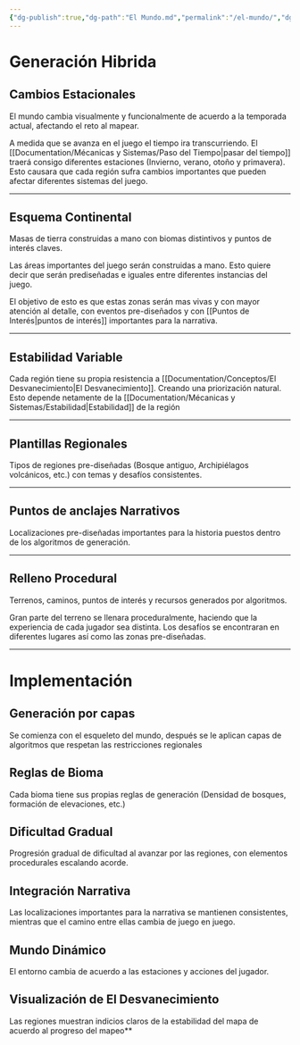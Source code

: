 ```yaml
---
{"dg-publish":true,"dg-path":"El Mundo.md","permalink":"/el-mundo/","dgPassFrontmatter":true}
---
```


# Generación Hibrida
## Cambios Estacionales

El mundo cambia visualmente y funcionalmente de acuerdo a la temporada actual, afectando el reto al mapear.

A medida que se avanza en el juego el tiempo ira transcurriendo. El [[Documentation/Mécanicas y Sistemas/Paso del Tiempo\|pasar del tiempo]] traerá consigo diferentes estaciones (Invierno, verano, otoño y primavera). Esto causara que cada región sufra cambios importantes que pueden afectar diferentes sistemas del juego.

---
## Esquema Continental

Masas de tierra construidas a mano con biomas distintivos y puntos de interés claves.

Las áreas importantes del juego serán construidas a mano. Esto quiere decir que serán prediseñadas e iguales entre diferentes instancias del juego. 

El objetivo de esto es que estas zonas serán mas vivas y con mayor atención al detalle, con eventos pre-diseñados y con [[Puntos de Interés\|puntos de interés]] importantes para la narrativa.

---
## Estabilidad Variable

Cada región tiene su propia resistencia a [[Documentation/Conceptos/El Desvanecimiento\|El Desvanecimiento]]. Creando una priorización natural. Esto depende netamente de la [[Documentation/Mécanicas y Sistemas/Estabilidad\|Estabilidad]] de la región

---
## Plantillas Regionales

Tipos de regiones pre-diseñadas (Bosque antiguo, Archipiélagos volcánicos, etc.) con temas y desafíos consistentes.

---
## Puntos de anclajes Narrativos

Localizaciones pre-diseñadas importantes para la historia puestos dentro de los algoritmos de generación.

---
## Relleno Procedural

Terrenos, caminos, puntos de interés y recursos generados por algoritmos.

Gran parte del terreno se llenara proceduralmente, haciendo que la experiencia de cada jugador sea distinta. Los desafíos se encontraran en diferentes lugares así como las zonas pre-diseñadas.

---
# Implementación

## Generación por capas
Se comienza con el esqueleto del mundo, después se le aplican capas de algoritmos que respetan las restricciones regionales

## Reglas de Bioma
Cada bioma tiene sus propias reglas de generación (Densidad de bosques, formación de elevaciones, etc.)

## Dificultad Gradual
Progresión gradual de dificultad al avanzar por las regiones, con elementos procedurales escalando acorde.

## Integración Narrativa
Las localizaciones importantes para la narrativa se mantienen consistentes, mientras que el camino entre ellas cambia de juego en juego.

## Mundo Dinámico
El entorno cambia de acuerdo a las estaciones y acciones del jugador.

## Visualización de El Desvanecimiento
Las regiones muestran indicios claros de la estabilidad del mapa de acuerdo al progreso del mapeo**